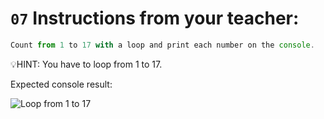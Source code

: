 # `07` Instructions from your teacher:

```js
Count from 1 to 17 with a loop and print each number on the console.
```

💡HINT:
You have to loop from 1 to 17.

Expected console result:

![Loop from 1 to 17](https://storage.googleapis.com/replit/images/1551487703251_476381238e5892248e9417fc4a069931.pn)